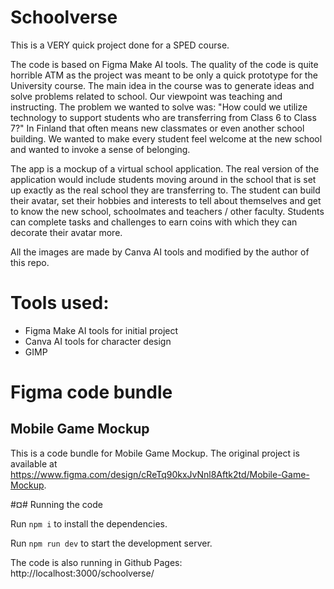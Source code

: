 # Schoolverse

This is a VERY quick project done for a SPED course.

The code is based on Figma Make AI tools. The quality of the code is quite horrible ATM as the project was meant to be only a quick prototype for the University course. The main idea in the course was to generate ideas and solve problems related to school. Our viewpoint was teaching and instructing. The problem we wanted to solve was: "How could we utilize technology to support students who are transferring from Class 6 to Class 7?" In Finland that often means new classmates or even another school building. We wanted to make every student feel welcome at the new school and wanted to invoke a sense of belonging.

The app is a mockup of a virtual school application. The real version of the application would include students moving around in the school that is set up exactly as the real school they are transferring to. The student can build their avatar, set their hobbies and interests to tell about themselves and get to know the new school, schoolmates and teachers / other faculty. Students can complete tasks and challenges to earn coins with which they can decorate their avatar more.

All the images are made by Canva AI tools and modified by the author of this repo.

# Tools used:

- Figma Make AI tools for initial project
- Canva AI tools for character design
- GIMP

# Figma code bundle

  ## Mobile Game Mockup

  This is a code bundle for Mobile Game Mockup. The original project is available at https://www.figma.com/design/cReTq90kxJvNnl8Aftk2td/Mobile-Game-Mockup.

  #¤# Running the code

  Run `npm i` to install the dependencies.

  Run `npm run dev` to start the development server.

The code is also running in Github Pages: http://localhost:3000/schoolverse/
  
